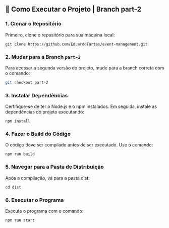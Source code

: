 ## 🚀 Como Executar o Projeto | Branch part-2

### 1. Clonar o Repositório

Primeiro, clone o repositório para sua máquina local:

  ```
  git clone https://github.com/EduardoTartas/event-management.git
  ```

### 2. Mudar para a Branch `part-2`  

Para acessar a segunda versão do projeto, mude para a branch correta com o comando:  

```sh
git checkout part-2
```
### 3. Instalar Dependências
Certifique-se de ter o Node.js e o npm instalados. Em seguida, instale as dependências do projeto executando:

  ```
  npm install
  ```

### 4. Fazer o Build do Código
O código deve ser compilado antes de ser executado. Use o comando:

```
npm run build
```

### 5. Navegar para a Pasta de Distribuição
Após a compilação, vá para a pasta dist:

```
cd dist
```

### 6. Executar o Programa
Execute o programa com o comando:

```
npm run start
```
